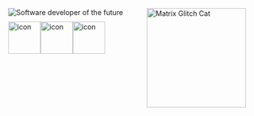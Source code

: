 <div style="position: relative;">
  <img src="https://media.giphy.com/media/wwg1suUiTbCY8H8vIA/giphy-downsized.gif" width="200" height="200" alt="Matrix Glitch Cat" style="position: absolute; top: 0; right: 25;">
  <div>
    <img src="https://readme-typing-svg.demolab.com?font=Fira+Code&pause=1000&width=435&lines=Software+developer+of+the+future" alt="Software developer of the future">
    <div style="display: flex; margin-top: 10px;">
      <img src="https://techstack-generator.vercel.app/csharp-icon.svg" alt="icon" width="65" height="65" />
      <img src="https://techstack-generator.vercel.app/python-icon.svg" alt="icon" width="65" height="65" />
      <img src="https://techstack-generator.vercel.app/github-icon.svg" alt="icon" width="65" height="65" />
    </div>
  </div>
</div>
